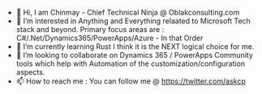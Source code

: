 - 👋 Hi, I am Chinmay - Chief Technical Ninja @ Oblakconsulting.com
- 👀 I’m interested in Anything and Everything relaated to Microsoft Tech stack and beyond. Primary focus areas are : C#/.Net/Dynamics365/PowerApps/Azure - In that Order
- 🌱 I’m currently learning Rust I think it is the NEXT logical choice for me.
- 💞️ I’m looking to collaborate on Dynamics 365 / PowerApps Community tools which help with Automation of the customization/configuration aspects.
- 📫 How to reach me : You can follow me @ https://twitter.com/askcp

<!---
chinmay-oblakconsulting/chinmay-oblakconsulting is a ✨ special ✨ repository because its `README.md` (this file) appears on your GitHub profile.
You can click the Preview link to take a look at your changes.
--->
